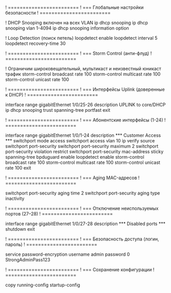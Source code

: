 ! ========================
! === Глобальные настройки безопасности
! ========================

! DHCP Snooping включен на всех VLAN
ip dhcp snooping
ip dhcp snooping vlan 1-4094
ip dhcp snooping information option

! Loop Detection (поиск петель)
loopdetect enable
loopdetect interval 5
loopdetect recovery-time 30

! ========================
! === Storm Control (анти-флуд)
! ========================

! Ограничим широковещательный, мультикаст и неизвестный юникаст трафик
storm-control broadcast rate 100
storm-control multicast rate 100
storm-control unicast rate 100

! ========================
! === Интерфейсы Uplink (доверенные к DHCP)
! ========================

interface range gigabitEthernet 1/0/25-26
  description UPLINK to core/DHCP
  ip dhcp snooping trust
  spanning-tree portfast
exit

! ========================
! === Абонентские интерфейсы (1-24)
! ========================

interface range gigabitEthernet 1/0/1-24
  description *** Customer Access ***
  switchport mode access
  switchport access vlan 10
  ip verify source
  switchport port-security
  switchport port-security maximum 2
  switchport port-security violation restrict
  switchport port-security mac-address sticky
  spanning-tree bpduguard enable
  loopdetect enable
  storm-control broadcast rate 100
  storm-control multicast rate 100
  storm-control unicast rate 100
exit

! ========================
! === Aging MAC-адресов
! ========================

switchport port-security aging time 2
switchport port-security aging type inactivity

! ========================
! === Отключение неиспользуемых портов (27–28)
! ========================

interface range gigabitEthernet 1/0/27-28
  description *** Disabled ports ***
  shutdown
exit

! ========================
! === Безопасность доступа (логин, пароль)
! ========================

service password-encryption
username admin password 0 StrongAdminPass123

! ========================
! === Сохранение конфигурации
! ========================

copy running-config startup-config
